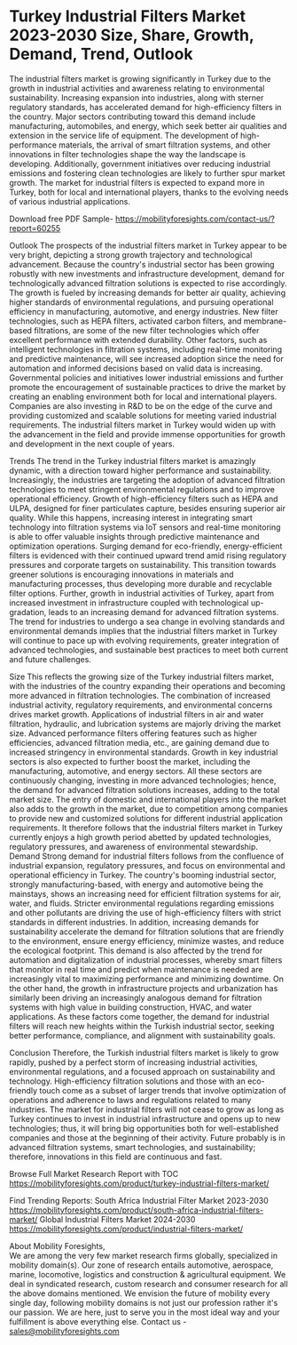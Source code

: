 # Turkey Industrial Filters Market 2023-2030 Size, Share, Growth, Demand, Trend, Outlook

The industrial filters market is growing significantly in Turkey due to the growth in industrial activities and awareness relating to environmental sustainability. Increasing expansion into industries, along with sterner regulatory standards, has accelerated demand for high-efficiency filters in the country. Major sectors contributing toward this demand include manufacturing, automobiles, and energy, which seek better air qualities and extension in the service life of equipment. The development of high-performance materials, the arrival of smart filtration systems, and other innovations in filter technologies shape the way the landscape is developing. Additionally, government initiatives over reducing industrial emissions and fostering clean technologies are likely to further spur market growth. The market for industrial filters is expected to expand more in Turkey, both for local and international players, thanks to the evolving needs of various industrial applications.

Download free PDF Sample- https://mobilityforesights.com/contact-us/?report=60255

Outlook
The prospects of the industrial filters market in Turkey appear to be very bright, depicting a strong growth trajectory and technological advancement. Because the country's industrial sector has been growing robustly with new investments and infrastructure development, demand for technologically advanced filtration solutions is expected to rise accordingly. The growth is fueled by increasing demands for better air quality, achieving higher standards of environmental regulations, and pursuing operational efficiency in manufacturing, automotive, and energy industries. New filter technologies, such as HEPA filters, activated carbon filters, and membrane-based filtrations, are some of the new filter technologies which offer excellent performance with extended durability. Other factors, such as intelligent technologies in filtration systems, including real-time monitoring and predictive maintenance, will see increased adoption since the need for automation and informed decisions based on valid data is increasing. Governmental policies and initiatives lower industrial emissions and further promote the encouragement of sustainable practices to drive the market by creating an enabling environment both for local and international players. Companies are also investing in R&D to be on the edge of the curve and providing customized and scalable solutions for meeting varied industrial requirements. The industrial filters market in Turkey would widen up with the advancement in the field and provide immense opportunities for growth and development in the next couple of years.

Trends
The trend in the Turkey industrial filters market is amazingly dynamic, with a direction toward higher performance and sustainability. Increasingly, the industries are targeting the adoption of advanced filtration technologies to meet stringent environmental regulations and to improve operational efficiency. Growth of high-efficiency filters such as HEPA and ULPA, designed for finer particulates capture, besides ensuring superior air quality. While this happens, increasing interest in integrating smart technology into filtration systems via IoT sensors and real-time monitoring is able to offer valuable insights through predictive maintenance and optimization operations. Surging demand for eco-friendly, energy-efficient filters is evidenced with their continued upward trend amid rising regulatory pressures and corporate targets on sustainability. This transition towards greener solutions is encouraging innovations in materials and manufacturing processes, thus developing more durable and recyclable filter options. Further, growth in industrial activities of Turkey, apart from increased investment in infrastructure coupled with technological up-gradation, leads to an increasing demand for advanced filtration systems. The trend for industries to undergo a sea change in evolving standards and environmental demands implies that the industrial filters market in Turkey will continue to pace up with evolving requirements, greater integration of advanced technologies, and sustainable best practices to meet both current and future challenges.

Size
This reflects the growing size of the Turkey industrial filters market, with the industries of the country expanding their operations and becoming more advanced in filtration technologies. The combination of increased industrial activity, regulatory requirements, and environmental concerns drives market growth. Applications of industrial filters in air and water filtration, hydraulic, and lubrication systems are majorly driving the market size. Advanced performance filters offering features such as higher efficiencies, advanced filtration media, etc., are gaining demand due to increased stringency in environmental standards. Growth in key industrial sectors is also expected to further boost the market, including the manufacturing, automotive, and energy sectors. All these sectors are continuously changing, investing in more advanced technologies; hence, the demand for advanced filtration solutions increases, adding to the total market size. The entry of domestic and international players into the market also adds to the growth in the market, due to competition among companies to provide new and customized solutions for different industrial application requirements. It therefore follows that the industrial filters market in Turkey currently enjoys a high growth period abetted by updated technologies, regulatory pressures, and awareness of environmental stewardship.
Demand 
Strong demand for industrial filters follows from the confluence of industrial expansion, regulatory pressures, and focus on environmental and operational efficiency in Turkey. The country's booming industrial sector, strongly manufacturing-based, with energy and automotive being the mainstays, shows an increasing need for efficient filtration systems for air, water, and fluids. Stricter environmental regulations regarding emissions and other pollutants are driving the use of high-efficiency filters with strict standards in different industries. In addition, increasing demands for sustainability accelerate the demand for filtration solutions that are friendly to the environment, ensure energy efficiency, minimize wastes, and reduce the ecological footprint. This demand is also affected by the trend for automation and digitalization of industrial processes, whereby smart filters that monitor in real time and predict when maintenance is needed are increasingly vital to maximizing performance and minimizing downtime. On the other hand, the growth in infrastructure projects and urbanization has similarly been driving an increasingly analogous demand for filtration systems with high value in building construction, HVAC, and water applications. As these factors come together, the demand for industrial filters will reach new heights within the Turkish industrial sector, seeking better performance, compliance, and alignment with sustainability goals.

Conclusion
Therefore, the Turkish industrial filters market is likely to grow rapidly, pushed by a perfect storm of increasing industrial activities, environmental regulations, and a focused approach on sustainability and technology. High-efficiency filtration solutions and those with an eco-friendly touch come as a subset of larger trends that involve optimization of operations and adherence to laws and regulations related to many industries. The market for industrial filters will not cease to grow as long as Turkey continues to invest in industrial infrastructure and opens up to new technologies; thus, it will bring big opportunities both for well-established companies and those at the beginning of their activity. Future probably is in advanced filtration systems, smart technologies, and sustainability; therefore, innovations in this field are continuous and fast.

Browse Full Market Research Report with TOC  https://mobilityforesights.com/product/turkey-industrial-filters-market/

Find Trending Reports:
South Africa Industrial Filter Market 2023-2030
https://mobilityforesights.com/product/south-africa-industrial-filters-market/
Global Industrial Filters Market 2024-2030
https://mobilityforesights.com/product/industrial-filters-market/


About Mobility Foresights,	
We are among the very few market research firms globally, specialized in mobility domain(s). Our zone of research entails automotive, aerospace, marine, locomotive, logistics and construction & agricultural equipment. We deal in syndicated research, custom research and consumer research for all the above domains mentioned.
We envision the future of mobility every single day, following mobility domains is not just our profession rather it's our passion. We are here, just to serve you in the most ideal way and your fulfillment is above everything else. Contact us -  sales@mobilityforesights.com 

